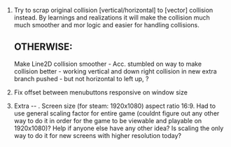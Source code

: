 1. Try to scrap original collision [vertical/horizontal] to [vector] collision instead. By learnings and realizations it will make the collision much much smoother and mor logic and easier for handling collisions.


    OTHERWISE:
    ----------
    Make Line2D collision smoother - Acc. stumbled on way to make collision better - working vertical and down right collision in new extra branch pushed - but not horizontal to left up, ?

2. Fix offset between menubuttons responsive on window size

















999. Extra -- . Screen size (for steam: 1920x1080) aspect ratio 16:9. Had to use general scaling factor for entire game (couldnt figure out any other way to do it in order for the game to be viewable and playable on 1920x1080)? Help if anyone else have any other idea? Is scaling the only way to do it for new screens with higher resolution today? 